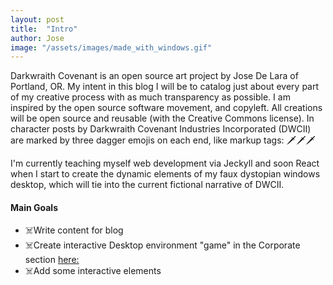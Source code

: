 ```yaml
---
layout: post
title:  "Intro"
author: Jose
image: "/assets/images/made_with_windows.gif"
---
```

Darkwraith Covenant is an open source art project by Jose De Lara of Portland, OR. My intent in this blog I will be to catalog just about every part of my creative process with as much transparency as possible. I am inspired by the open source software movement, and copyleft. All creations will be open source and reusable (with the Creative Commons license). In character posts by Darkwraith Covenant Industries Incorporated (DWCII) are marked by three dagger emojis on each end, like markup tags: 🗡️🗡️🗡️

I'm currently teaching myself web development via Jeckyll and soon React when I start to create the dynamic elements of my faux dystopian windows desktop, which will tie into the current fictional narrative of DWCII. 

#### Main Goals

- ☠️Write content for blog
- ☠️Create interactive Desktop environment "game" in the Corporate section [here:](/desktop/index.html)
- ☠️Add some interactive elements